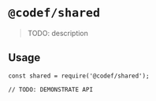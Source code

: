 # `@codef/shared`

> TODO: description

## Usage

```
const shared = require('@codef/shared');

// TODO: DEMONSTRATE API
```
